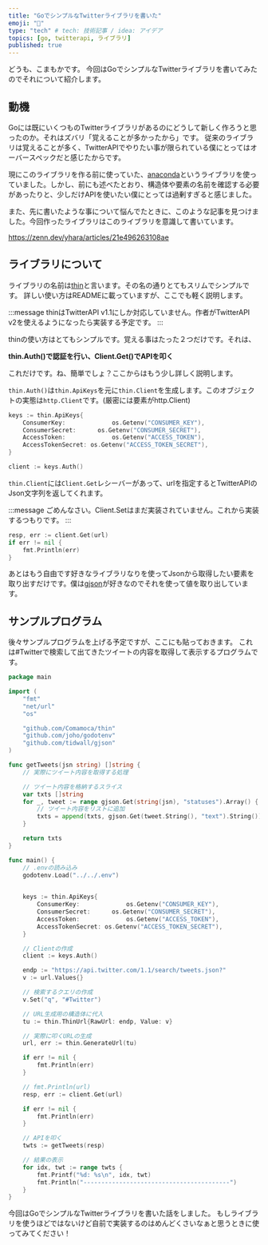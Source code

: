 ```yaml
---
title: "GoでシンプルなTwitterライブラリを書いた"
emoji: "🦊"
type: "tech" # tech: 技術記事 / idea: アイデア
topics: [go, twitterapi, ライブラリ]
published: true
---
```


どうも、こまもかです。
今回はGoでシンプルなTwitterライブラリを書いてみたのでそれについて紹介します。

## 動機

Goには既にいくつものTwitterライブラリがあるのにどうして新しく作ろうと思ったのか。それはズバリ「覚えることが多かったから」です。
従来のライブラリは覚えることが多く、TwitterAPIでやりたい事が限られている僕にとってはオーバースペックだと感じたからです。

現にこのライブラリを作る前に使っていた、[anaconda](https://github.com/ChimeraCoder/anaconda)というライブラリを使っていました。しかし、前にも述べたとおり、構造体や要素の名前を確認する必要があったりと、少しだけAPIを使いたい僕にとっては過剰すぎると感じました。

また、先に書いたような事について悩んでたときに、このような記事を見つけました。今回作ったライブラリはこのライブラリを意識して書いています。

https://zenn.dev/yhara/articles/21e496263108ae


## ライブラリについて

ライブラリの名前は[thin](https://github.com/Comamoca/thin)と言います。その名の通りとてもスリムでシンプルです。
詳しい使い方はREADMEに載っていますが、ここでも軽く説明します。

:::message
thinはTwitterAPI v1.1にしか対応していません。作者がTwitterAPI v2を使えるようになったら実装する予定です。
:::

thinの使い方はとてもシンプルです。覚える事はたった２つだけです。それは、

**thin.Auth()で認証を行い、Client.Get()でAPIを叩く**

これだけです。ね、簡単でしょ？ここからはもう少し詳しく説明します。

`thin.Auth()`は`thin.ApiKeys`を元に`thin.Client`を生成します。このオブジェクトの実態は`http.Client`です。(厳密には要素がhttp.Client)

```go
keys := thin.ApiKeys{
	ConsumerKey:			 os.Getenv("CONSUMER_KEY"),
	ConsumerSecret:		 os.Getenv("CONSUMER_SECRET"),
	AccessToken:			 os.Getenv("ACCESS_TOKEN"),
	AccessTokenSecret: os.Getenv("ACCESS_TOKEN_SECRET"),
}

client := keys.Auth()
```

`thin.Client`には`Client.Get`レシーバーがあって、urlを指定するとTwitterAPIのJson文字列を返してくれます。

:::message
ごめんなさい。Client.Setはまだ実装されていません。これから実装するつもりです。
:::

```go
resp, err := client.Get(url)
if err != nil {
	fmt.Println(err)
}
```

あとはもう自由です好きなライブラリなりを使ってJsonから取得したい要素を取り出すだけです。僕は[gjson](https://github.com/tidwall/gjson)が好きなのでそれを使って値を取り出しています。

## サンプルプログラム

後々サンプルプログラムを上げる予定ですが、ここにも貼っておきます。
これは#Twitterで検索して出てきたツイートの内容を取得して表示するプログラムです。

```go
package main

import (
	"fmt"
	"net/url"
	"os"

	"github.com/Comamoca/thin"
	"github.com/joho/godotenv"
	"github.com/tidwall/gjson"
)

func getTweets(jsn string) []string {
	// 実際にツイート内容を取得する処理

	// ツイート内容を格納するスライス
	var txts []string
	for _, tweet := range gjson.Get(string(jsn), "statuses").Array() {
		// ツイート内容をリストに追加
		txts = append(txts, gjson.Get(tweet.String(), "text").String())
	}

	return txts
}

func main() {
	// .envの読み込み
	godotenv.Load("../../.env")

	
	keys := thin.ApiKeys{
		ConsumerKey:			 os.Getenv("CONSUMER_KEY"),
		ConsumerSecret:		 os.Getenv("CONSUMER_SECRET"),
		AccessToken:			 os.Getenv("ACCESS_TOKEN"),
		AccessTokenSecret: os.Getenv("ACCESS_TOKEN_SECRET"),
	}

	// Clientの作成
	client := keys.Auth()

	endp := "https://api.twitter.com/1.1/search/tweets.json?"
	v := url.Values{}

	// 検索するクエリの作成
	v.Set("q", "#Twitter")

	// URL生成用の構造体に代入
	tu := thin.ThinUrl{RawUrl: endp, Value: v}

	// 実際に叩くURLの生成
	url, err := thin.GenerateUrl(tu)

	if err != nil {
		fmt.Println(err)
	}

	// fmt.Println(url)
	resp, err := client.Get(url)

	if err != nil {
		fmt.Println(err)
	}

	// APIを叩く
	twts := getTweets(resp)

	// 結果の表示
	for idx, twt := range twts {
		fmt.Printf("%d: %s\n", idx, twt)
		fmt.Println("-----------------------------------------")
	}
}
```

今回はGoでシンプルなTwitterライブラリを書いた話をしました。
もしライブラリを使うほどではないけど自前で実装するのはめんどくさいなぁと思うときに使ってみてください！
